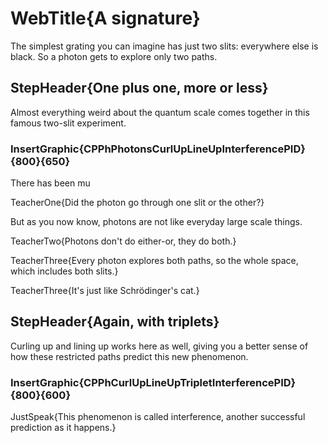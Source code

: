 
# WebTitle{A signature}

The simplest grating you can imagine has just two slits: everywhere else is black. So a photon gets to explore only two paths. 

## StepHeader{One plus one, more or less}

Almost everything weird about the quantum scale comes together in this famous two-slit experiment.

### InsertGraphic{CPPhPhotonsCurlUpLineUpInterferencePID}{800}{650}

There has been mu

TeacherOne{Did the photon go through one slit or the other?}

But as you now know, photons are not like everyday large scale things.

TeacherTwo{Photons don't do either-or, they do both.}

TeacherThree{Every photon explores both paths, so the whole space, which includes both slits.}

TeacherThree{It's just like Schrödinger's cat.}


## StepHeader{Again, with  triplets}

Curling up and lining up works here as well, giving you a better sense of how these restricted paths predict this new phenomenon.

### InsertGraphic{CPPhCurlUpLineUpTripletInterferencePID}{800}{600}

JustSpeak{This phenomenon is called interference, another successful prediction as it happens.}
